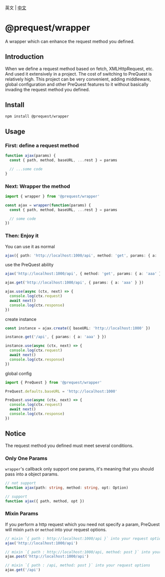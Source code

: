 英文 | [中文](./README_ZH-CN.md)

# @prequest/wrapper

A wrapper which can enhance the request method you defined.

## Introduction

When we define a request method based on fetch, XMLHttpRequest, etc. And used it extensively in a project. The cost of switching to PreQuest is relatively high. This project can be very convenient, adding middleware, global configuration and other PreQuest features to it without basically invading the request method you defined.

## Install

```bash
npm install @prequest/wrapper
```

## Usage

### First: define a request method

```ts
function ajax(params) {
  const { path, method, baseURL, ...rest } = params

  // ...some code
}
```

### Next: Wrapper the method

```ts
import { wrapper } from '@prequest/wrapper'

const ajax = wrapper(function(params) {
  const { path, method, baseURL, ...rest } = params

  // some code
})
```

### Then: Enjoy it

You can use it as normal

```ts
ajax({ path: 'http://localhost:1000/api', method: 'get', params: { a: 'aaa' } })
```

use the PreQuest ability

```ts
ajax('http://localhost:1000/api', { method: 'get', params: { a: 'aaa' } })

ajax.get('http://localhost:1000/api', { params: { a: 'aaa' } })

ajax.use(async (ctx, next) => {
  console.log(ctx.request)
  await next()
  console.log(ctx.response)
})
```

create instance

```ts
const instance = ajax.create({ baseURL: 'http://localhost:1000' })

instance.get('/api', { params: { a: 'aaa' } })

instance.use(async (ctx, next) => {
  console.log(ctx.request)
  await next()
  console.log(ctx.response)
})
```

global config

```ts
import { PreQuest } from '@prequest/wrapper'

PreQuest.defaults.baseURL = 'http://localhost:1000'

PreQuest.use(async (ctx, next) => {
  console.log(ctx.request)
  await next()
  console.log(ctx.response)
})
```

## Notice

The request method you defined must meet several conditions.

### Only One Params

`wrapper`'s callback only support one params, it's meaning that you should pass into a object params.

```ts
// not support
function ajax(path: string, method: string, opt: Option)

// support
function ajax({ path, method, opt })
```

### Mixin Params

If you perform a http request which you need not specify a param, PreQuest will mixin `path` or `method` into your request options.

```ts
// mixin `{ path : http://localhost:1000/api }` into your request options
ajax('http://localhost:1000/api')

// mixin `{ path : http://localhost:1000/api, method: post }` into your request options
ajax.post('http://localhost:1000/api')

// mixin `{ path : /api, method: post }` into your request options
ajax.get('/api')
```
